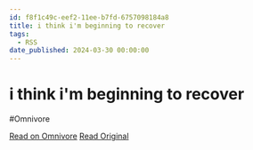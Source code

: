 ```yaml
---
id: f8f1c49c-eef2-11ee-b7fd-6757098184a8
title: i think i'm beginning to recover
tags:
  - RSS
date_published: 2024-03-30 00:00:00
---
```


# i think i'm beginning to recover
#Omnivore

[Read on Omnivore](https://omnivore.app/me/i-think-i-m-beginning-to-recover-18e91d72dc9)
[Read Original](https://jessie.grosen.systems/posts/i-think-i'm-beginning-to-recover)



